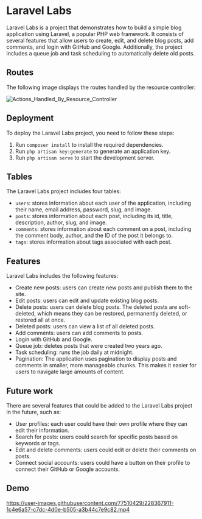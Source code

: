 # Laravel Labs

Laravel Labs is a project that demonstrates how to build a simple blog application using Laravel, a popular PHP web framework. It consists of several features that allow users to create, edit, and delete blog posts, add comments, and login with GitHub and Google. Additionally, the project includes a queue job and task scheduling to automatically delete old posts.

## Routes

The following image displays the routes handled by the resource controller:

![Actions_Handled_By_Resource_Controller](https://user-images.githubusercontent.com/77510429/227795249-e6f22758-4fd1-4748-8438-095c9d0e7235.PNG)

## Deployment

To deploy the Laravel Labs project, you need to follow these steps:

1. Run `composer install` to install the required dependencies.
2. Run `php artisan key:generate` to generate an application key.
3. Run `php artisan serve` to start the development server.

## Tables

The Laravel Labs project includes four tables:

* `users`: stores information about each user of the application, including their name, email address, password, slug, and image.
* `posts`: stores information about each post, including its id, title, description, author, slug, and image.
* `comments`: stores information about each comment on a post, including the comment body, author, and the ID of the post it belongs to.
* `tags`: stores information about tags associated with each post.

## Features

Laravel Labs includes the following features:

* Create new posts: users can create new posts and publish them to the site.
* Edit posts: users can edit and update existing blog posts.
* Delete posts: users can delete blog posts. The deleted posts are soft-deleted, which means they can be restored, permanently deleted, or restored all at once.
* Deleted posts: users can view a list of all deleted posts.
* Add comments: users can add comments to posts.
* Login with GitHub and Google.
* Queue job: deletes posts that were created two years ago.
* Task scheduling: runs the job daily at midnight.
* Pagination: The application uses pagination to display posts and comments in smaller, more manageable chunks. This makes it easier for users to navigate large amounts of content.

## Future work

There are several features that could be added to the Laravel Labs project in the future, such as:

* User profiles: each user could have their own profile where they can edit their information.
* Search for posts: users could search for specific posts based on keywords or tags.
* Edit and delete comments: users could edit or delete their comments on posts.
* Connect social accounts: users could have a button on their profile to connect their GitHub or Google accounts.

## Demo
https://user-images.githubusercontent.com/77510429/228367911-1c4e6a57-c7dc-4d0e-b505-a3b44c7e9c82.mp4




